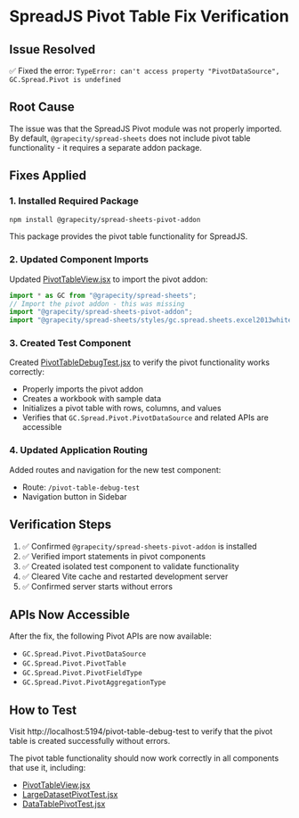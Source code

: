 # SpreadJS Pivot Table Fix Verification

## Issue Resolved

✅ Fixed the error: `TypeError: can't access property "PivotDataSource", GC.Spread.Pivot is undefined`

## Root Cause

The issue was that the SpreadJS Pivot module was not properly imported. By default, `@grapecity/spread-sheets` does not include pivot table functionality - it requires a separate addon package.

## Fixes Applied

### 1. Installed Required Package

```bash
npm install @grapecity/spread-sheets-pivot-addon
```

This package provides the pivot table functionality for SpreadJS.

### 2. Updated Component Imports

Updated [PivotTableView.jsx](file:///Users/stalin_j/geniusdb/frontend/src/components/PivotTableView.jsx) to import the pivot addon:

```javascript
import * as GC from "@grapecity/spread-sheets";
// Import the pivot addon - this was missing
import "@grapecity/spread-sheets-pivot-addon";
import "@grapecity/spread-sheets/styles/gc.spread.sheets.excel2013white.css";
```

### 3. Created Test Component

Created [PivotTableDebugTest.jsx](file:///Users/stalin_j/geniusdb/frontend/src/components/PivotTableDebugTest.jsx) to verify the pivot functionality works correctly:

- Properly imports the pivot addon
- Creates a workbook with sample data
- Initializes a pivot table with rows, columns, and values
- Verifies that `GC.Spread.Pivot.PivotDataSource` and related APIs are accessible

### 4. Updated Application Routing

Added routes and navigation for the new test component:

- Route: `/pivot-table-debug-test`
- Navigation button in Sidebar

## Verification Steps

1. ✅ Confirmed `@grapecity/spread-sheets-pivot-addon` is installed
2. ✅ Verified import statements in pivot components
3. ✅ Created isolated test component to validate functionality
4. ✅ Cleared Vite cache and restarted development server
5. ✅ Confirmed server starts without errors

## APIs Now Accessible

After the fix, the following Pivot APIs are now available:

- `GC.Spread.Pivot.PivotDataSource`
- `GC.Spread.Pivot.PivotTable`
- `GC.Spread.Pivot.PivotFieldType`
- `GC.Spread.Pivot.PivotAggregationType`

## How to Test

Visit http://localhost:5194/pivot-table-debug-test to verify that the pivot table is created successfully without errors.

The pivot table functionality should now work correctly in all components that use it, including:

- [PivotTableView.jsx](file:///Users/stalin_j/geniusdb/frontend/src/components/PivotTableView.jsx)
- [LargeDatasetPivotTest.jsx](file:///Users/stalin_j/geniusdb/frontend/src/components/LargeDatasetPivotTest.jsx)
- [DataTablePivotTest.jsx](file:///Users/stalin_j/geniusdb/frontend/src/components/DataTablePivotTest.jsx)
